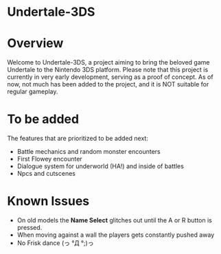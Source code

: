 # Undertale-3DS

# Overview
Welcome to Undertale-3DS, a project aiming to bring the beloved game Undertale to the Nintendo 3DS platform. Please note that this project is currently in very early development, serving as a proof of concept. As of now, not much has been added to the project, and it is NOT suitable for regular gameplay.

# To be added
The features that are prioritized to be added next:

- Battle mechanics and random monster encounters
- First Flowey encounter
- Dialogue system for underworld (HA!) and inside of battles
- Npcs and cutscenes

# Known Issues
- On old models the **Name Select** glitches out until the A or R button is pressed.
- When moving against a wall the players gets constantly pushed away
- No Frisk dance (っ °Д °;)っ
